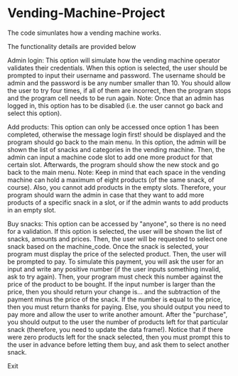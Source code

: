 # Vending-Machine-Project

The code simunlates how a vending machine works.

The functionality details are provided below

Admin login: 
This option will simulate how the vending machine operator validates their credentials. When this option is selected, the user should be prompted to input their username and password. The username should be admin and the password is be any number smaller than 10. You should allow the user to try four times, if all of them are incorrect, then the program stops and the program cell needs to be run again.
Note: 
Once that an admin has logged in, this option has to be disabled (i.e. the user cannot go back and select this option).

Add products: 
This option can only be accessed once option 1 has been completed, otherwise the message login first! should be displayed and the program should go back to the main menu. In this option, the admin will be shown the list of snacks and categories in the vending machine. Then, the admin can input a machine code slot to add one more product for that certain slot. Afterwards, the program should show the new stock and go back to the main menu.
Note: Keep in mind that each space in the vending machine can hold a maximum of eight products (of the same snack, of course). Also, you cannot add products in the empty slots. Therefore, your program should warn the admin in case that they want to add more products of a specific snack in a slot, or if the admin wants to add products in an empty slot.

Buy snacks: 
This option can be accessed by "anyone", so there is no need for a validation. If this option is selected, the user will be shown the list of snacks, amounts and prices. Then, the user will be requested to select one snack based on the machine_code. Once the snack is selected, your program must display the price of the selected product. Then, the user will be prompted to pay. To simulate this payment, you will ask the user for an input and write any positive number (if the user inputs something invalid, ask to try again). Then, your program must check this number against the price of the product to be bought. If the input number is larger than the price, then you should return your change is... and the subtraction of the payment minus the price of the snack. If the number is equal to the price, then you must return thanks for paying. Else, you should output you need to pay more and allow the user to write another amount. After the "purchase", you should output to the user the number of products left for that particular snack (therefore, you need to update the data frame!). Notice that if there were zero products left for the snack selected, then you must prompt this to the user in advance before letting them buy, and ask them to select another snack.

Exit

